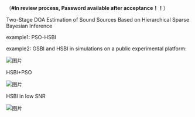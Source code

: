（**#In review process, Password available after acceptance！！**）

Two-Stage DOA Estimation of Sound Sources Based on Hierarchical Sparse Bayesian Inference 

 
 example1: PSO-HSBI
 
 example2: GSBI and HSBI in simulations on a public experimental platform:
 
![图片](https://github.com/user-attachments/assets/bf7259db-57e2-478c-b49e-29544afb478f)

HSBI+PSO

![图片](https://github.com/user-attachments/assets/f83f181c-50cc-4475-8e40-52343ddeab0d)


HSBI in low SNR

![图片](https://github.com/user-attachments/assets/00c893e1-04de-46c4-a445-f5ce2b09e671)

